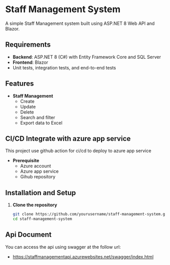 # Staff Management System

A simple Staff Management system built using ASP.NET 8 Web API and Blazor.

## Requirements

- **Backend**: ASP.NET 8 (C#) with Entity Framework Core and SQL Server
- **Frontend**: Blazor
- Unit tests, integration tests, and end-to-end tests

  
## Features

- **Staff Management**
  - Create
  - Update
  - Delete
  - Search and filter
  - Export data to Excel

## CI/CD Integrate with azure app service 

This project use github action for ci/cd to deploy to azure app service

- **Prerequisite**
  - Azure account
  - Azure app service
  - Gihub repository
 
    
## Installation and Setup

1. **Clone the repository**
   ```bash
   git clone https://github.com/yourusername/staff-management-system.git
   cd staff-management-system
## Api Document 

You can access the api using swagger at the follow url:
- https://staffmanagementapi.azurewebsites.net/swagger/index.html

